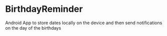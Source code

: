 # BirthdayReminder
Android App to store dates locally on the device and then send notifications on the day of the birthdays
